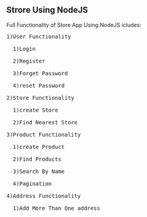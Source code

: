 ## Strore Using NodeJS<br />
Full Functionality of Store App Using NodeJS icludes:<br />
<pre>
1)User Functionality <br />
  1)Login<br />
  2)Register<br />
  3)Forget Password<br />
  4)reset Password<br />
2)Store Functionality<br />
  1)create Store<br />
  2)Find Nearest Store <br />
3)Product Functionality<br />
  1)create Product <br />
  2)Find Products<br />
  3)Search By Name<br />
  4)Pagination<br />
4)Address Functionality<br />
  1)Add More Than One address<br />
  </pre>
